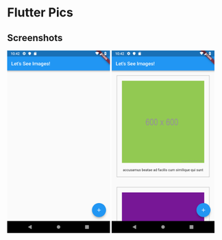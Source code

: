 # Flutter Pics

## Screenshots

<img src="lib/assets/image_1.png" width="240px" />
<img src="lib/assets/image_2.png" width="240px" />
